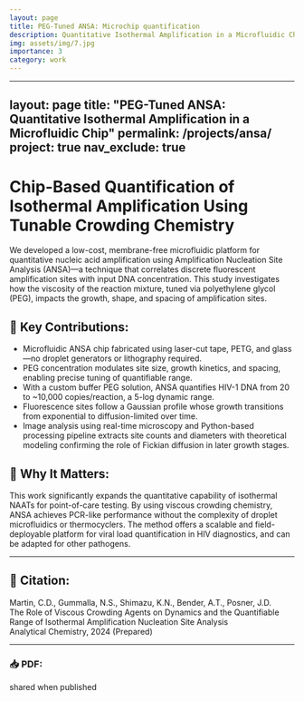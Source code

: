 ```yaml
---
layout: page
title: PEG-Tuned ANSA: Microchip quantification
description: Quantitative Isothermal Amplification in a Microfluidic Chip
img: assets/img/7.jpg
importance: 3
category: work
---
```


---
layout: page
title: "PEG-Tuned ANSA: Quantitative Isothermal Amplification in a Microfluidic Chip"
permalink: /projects/ansa/
project: true
nav_exclude: true
---

# Chip-Based Quantification of Isothermal Amplification Using Tunable Crowding Chemistry

We developed a low-cost, membrane-free microfluidic platform for quantitative nucleic acid amplification using Amplification Nucleation Site Analysis (ANSA)—a technique that correlates discrete fluorescent amplification sites with input DNA concentration. This study investigates how the viscosity of the reaction mixture, tuned via polyethylene glycol (PEG), impacts the growth, shape, and spacing of amplification sites.
## 🧪 Key Contributions:
- Microfluidic ANSA chip fabricated using laser-cut tape, PETG, and glass—no droplet generators or lithography required.
- PEG concentration modulates site size, growth kinetics, and spacing, enabling precise tuning of quantifiable range.
- With a custom buffer PEG solution, ANSA quantifies HIV-1 DNA from 20 to ~10,000 copies/reaction, a 5-log dynamic range.
- Fluorescence sites follow a Gaussian profile whose growth transitions from exponential to diffusion-limited over time.
- Image analysis using real-time microscopy and Python-based processing pipeline extracts site counts and diameters with theoretical modeling confirming the role of Fickian diffusion in later growth stages.

## 🔬 Why It Matters:
This work significantly expands the quantitative capability of isothermal NAATs for point-of-care testing. By using viscous crowding chemistry, ANSA achieves PCR-like performance without the complexity of droplet microfluidics or thermocyclers. The method offers a scalable and field-deployable platform for viral load quantification in HIV diagnostics, and can be adapted for other pathogens.

---

## 📄 Citation:

Martin, C.D., Gummalla, N.S., Shimazu, K.N., Bender, A.T., Posner, J.D.  
The Role of Viscous Crowding Agents on Dynamics and the Quantifiable Range of Isothermal Amplification Nucleation Site Analysis  
Analytical Chemistry, 2024 (Prepared)

---

### 📥 PDF:

shared when published

